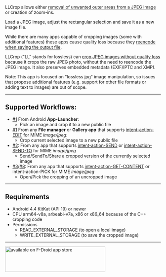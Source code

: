 LLCrop allows either [removal of unwanted outer areas from a JPEG image](https://en.wikipedia.org/wiki/Cropping_(image)) 
or creation of zoom-ins.

Load a JPEG image, adjust the rectangular selection and save it as a new image file.

While there are many apps capable of cropping images (some with additional features) these apps cause quality loss because they [reencode when saving the output file](https://en.wikipedia.org/wiki/Lossy_compression).

LLCrop ("LL" stands for lossless) can [crop JPEG images without quality loss](https://en.wikipedia.org/wiki/Lossy_compression#JPEG) because it crops the raw JPEG photo, without the need to reencode the JPEG image. It also preserves embedded metadata (EXIF/IPTC and XMP).

Note: This app is focused on "lossless jpg" image manipulation, so issues that propose additional features (e.g. support for other file formats or adding text to images) are out of scope.  

---

## Supported Workflows:

* [#1](https://github.com/k3b/LosslessJpgCrop/issues/1) From Android **App-Launcher**:
    * Pick an image and crop it to a new public file
* [#1](https://github.com/k3b/LosslessJpgCrop/issues/1) From any **File manager** or **Gallery app** that supports [intent-action-EDIT](https://developer.android.com/reference/android/content/Intent#ACTION_EDIT) for MIME *image/jpeg*:
	* Crop current selected image to a new public file
* [#2](https://github.com/k3b/LosslessJpgCrop/issues/2): From any app that supports [intent-action-SEND](https://developer.android.com/reference/android/content/Intent#ACTION_SEND) or [intent-action-SEND-TO](https://developer.android.com/reference/android/content/Intent#ACTION_SENDTO) for MIME *image/jpeg*
	* Send/SendTo/Share a cropped version of the currently selected image 
* [#3](https://github.com/k3b/LosslessJpgCrop/issues/3)/[#8](https://github.com/k3b/LosslessJpgCrop/issues/8): From any app that supports [intent-action-GET-CONTENT](https://developer.android.com/reference/android/content/Intent#ACTION_GET_CONTENT) or intent-action-PICK for MIME *image/jpeg*
	* Open/Pick the cropping of an uncropped image
  
---

## Requirements

* Android 4.4 KitKat (API 19) or newer
* CPU arm64-v8a, arbeabi-v7a, x86 or x86_64 because of the C++ cropping code
* Permissions
  * READ_EXTERNAL_STORAGE (to open a local image)
  * WRITE_EXTERNAL_STORAGE (to save the cropped image)

---

[<img src="https://github.com/k3b/APhotoManager/wiki/fdroid.png" alt="available on F-Droid app store" height="82" width="324">](https://f-droid.org/en/packages/de.k3b.android.lossless_jpg_crop)
